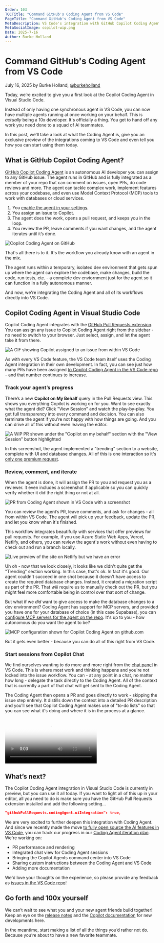 ```yaml
---
Order: 103
TOCTitle: "Command GitHub's Coding Agent from VS Code"
PageTitle: "Command GitHub's Coding Agent from VS Code"
MetaDescription: VS Code's integration with GitHub Copilot Coding Agent allows you to delegate tasks to the agent and let it handle them in the background.
MetaSocialImage: copilot-wip.png
Date: 2025-7-16
Author: Burke Holland
---
```


# Command GitHub's Coding Agent from VS Code

July 16, 2025 by Burke Holland, [@burkeholland](https://twitter.com/burkeholland)

Today, we’re excited to give you a first look at the Copilot Coding Agent in Visual Studio Code.

Instead of only having one synchronous agent in VS Code, you can now have multiple agents running at once working on your behalf. This is _actually_ being a 10x developer. It's officially a thing. You get to hand off any work you need done to a squad of AI teammates.

In this post, we'll take a look at what the Coding Agent is, give you an exclusive preview of the integrations coming to VS Code and even tell you how you can start using them today.

## What is GitHub Copilot Coding Agent?

[GitHub Copilot Coding Agent](https://github.blog/changelog/2025-07-14-start-and-track-github-copilot-coding-agent-sessions-from-visual-studio-code/) is an autonomous AI developer you can assign to any GitHub issue. The agent runs in GitHub and is fully integrated as a member of your repo that can comment on issues, open PRs, do code reviews and more. The agent can tackle complex work, implement features across your codebase, and even use Model Context Protocol (MCP) tools to work with databases or cloud services.

1. You [enable the agent in your settings](https://docs.github.com/en/copilot/how-tos/agents/copilot-coding-agent/enabling-copilot-coding-agent).
2. You assign an issue to Copilot.
3. The agent does the work, opens a pull request, and keeps you in the loop.
4. You review the PR, leave comments if you want changes, and the agent iterates until it’s done.

![Copilot Coding Agent on GitHub](coding-agent-github.png)

That's all there is to it. It's the workflow you already know with an agent in the mix.

The agent runs within a temporary, isolated dev environment that gets spun up where the agent can explore the codebase, make changes, build the code, run tests, etc. - a complete dev enviornment just for the agent so it can function in a fully autonomous manner.

And now, we're integrating the Coding Agent and all of its workflows directly into VS Code.

## Copilot Coding Agent in Visual Studio Code

Copilot Coding Agent integrates with the [GitHub Pull Requests extension](https://marketplace.visualstudio.com/items?itemName=GitHub.vscode-pull-request-github). You can assign any issue to Copilot Coding Agent right from the sidebar - no need to switch to your browser. Just select, assign, and let the agent take it from there.

![A GIF showing Copilot assigned to an issue from within VS Code](assign-to-copilot-gif.gif)

As with every VS Code feature, the VS Code team itself uses the Coding Agent integration in their own development. In fact, you can see just how many PRs have been assigned [to Copilot Coding Agent in the VS Code repo](https://github.com/search?q=is%3Apr+head%3Acopilot%2F+repo%3Amicrosoft%2Fvscode&type=pullrequests) - and that number continues to increase.

### Track your agent’s progress

There’s a new **Copilot on My Behalf** query in the Pull Requests view. This shows you everything Copilot is working on for you. Want to see exactly what the agent did? Click "View Session" and watch the play-by-play. You get full transparency into every command and decision. You can also terminate the agent if you're not happy with how things are going. And you can drive all of this without even leaving the editor.

![A WIP PR shown under the "Copilot on my behalf" section with the "View Session" button highlighted](copilot-wip.png)

In this screenshot, the agent implemented a "trending" section to a website, complete with UI and database changes. All of this is one interaction so it's [only one premium request](https://github.blog/changelog/2025-07-10-github-copilot-coding-agent-now-uses-one-premium-request-per-session/).

### Review, comment, and iterate

When the agent is done, it will assign the PR to you and request you as a reviewer. It even includes a screenshot if applicable so you can quickly verify whether it did the right thing or not at all.

![PR from Coding Agent shown in VS Code with a screenshot](draft-with-screenshot.png)

You can review the agent’s PR, leave comments, and ask for changes - all from within VS Code. The agent will pick up your feedback, update the PR, and let you know when it's finished.

This workflow integrates beautifully with services that offer previews for pull requests.
For example, if you use Azure Static Web Apps, Vercel, Netlify, and others, you can review the agent's work without even having to check out and run a branch locally.

![Live preview of the site on Netlify but we have an error](live-preview-netlify.png)

Uh oh - now that we look closely, it looks like we didn't quite get the "Trending" section working. In this case, that's ok. In fact it's good. Our agent couldn't succeed in one shot because it doesn't have access to create the required database changes. Instead, it created a migration script as part of the PR. That *will* require us to manually check out the PR, but you might feel more comfortable being in control over that sort of change.

But what if we *did* want to give access to make the database changes to a dev environment? Coding Agent has support for MCP servers, and provided you have one for your database of choice (in this case Supabase), you can [configure MCP servers for the agent on the repo](https://docs.github.com/en/copilot/how-tos/agents/copilot-coding-agent/extending-copilot-coding-agent-with-mcp). It's up to you - how autonomous do you want the agent to be?

![MCP configuration shown for Copilot Coding Agent on github.com](coding-agent-mcp-config.png)

But it gets even better - because you can do all of this right from VS Code.

### Start sessions from Copilot Chat

We find ourselves wanting to do more and more right from the [chat panel](https://code.visualstudio.com/docs/copilot/chat/copilot-chat) in VS Code. This is where most work and thinking happens and you're not locked into the issue workflow. You can - at any point in a chat, no matter how long - delegate the task directly to the Coding Agent. All of the context that is currently a part of that chat will get sent to the Coding Agent.

The Coding Agent then opens a PR and goes directly to work - skipping the issue step entirely. It distills down the context into a detailed PR description and you'll see that Copilot Coding Agent makes use of "to-do lists" so that you can see what it's doing and where it is in the process at a glance.

<video src="delegate-to-coding-agent.mp4" title="Delegate to Coding Agent video" controls poster="delegate-to-coding-agent.png"></video>

## What’s next?

The Copilot Coding Agent integration in Visual Studio Code is currently in preview, but you can use it all today. If you want to light all of this up in your editor, all you need to do is make sure you have the GitHub Pull Requests extension installed and add the following setting...

```json
"githubPullRequests.codingAgent.uiIntegration": true,
```

We are very excited to further deepen this integration with Coding Agent. And since we recently made the move [to fully open source the AI features in VS Code](https://code.visualstudio.com/blogs/2025/05/19/openSourceAIEditor), you can track our progress in our [Coding Agent iteration plan](https://github.com/microsoft/vscode/issues/255483). We're working on:
- PR performance and rendering
- Integrated chat view for Coding Agent sessions
- Bringing the Copilot Agents command center into VS Code
- Sharing custom instructions between the Coding Agent and VS Code
- Adding more documentation

We'd love your thoughts on the experience, so please provide any feedback as [issues in the VS Code repo](https://github.com/microsoft/vscode/issues)!

## Go forth and 100x yourself

We can’t wait to see what you and your new agent friends build together! Keep an eye on the [release notes](/release-notes/) and the [Copilot documentation](https://docs.github.com/en/copilot/concepts/about-copilot-coding-agent) for new developments here.

In the meantime, start making a list of all the things you’d rather not do. Because you’re about to have a new favorite teammate.